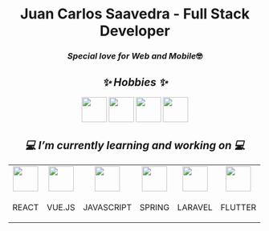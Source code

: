 <h1 align="center"> Juan Carlos Saavedra - Full Stack Developer </h1>
<h3 align="center"><i>Special love for Web and Mobile</i>🤓</h3>

<h2 align="center"><i> ✨ Hobbies ✨ </i></h2>

<div align="center"> <picture>
  <img alt="" src="https://cdn-icons-png.flaticon.com/512/528/528111.png" width:"50" height="50">
</picture>
<picture>
  <img alt="" src="https://user-images.githubusercontent.com/38329703/173719477-942c4a9d-8dd7-4afd-99c7-2ebfbebd758d.png" width:"50" height="50">
</picture>
<picture>
  <img alt="" src="https://cdn-icons-png.flaticon.com/512/3163/3163478.png" width:"50" height="50">
</picture>
<picture>
  <img alt="" src="https://cdn-icons.flaticon.com/png/512/1881/premium/1881121.png?token=exp=1655258925~hmac=0f1b04e522fb0afa2480b54233a686fe" width:"50" height="50">
</picture> </div>

<h2 align="center"><i> 💻 I’m currently learning and working on 💻 </i> </h2>
<table align="center"> 
  <tr align="center">
    <td>
      <img alt="" src="https://www.tecalux.com/images/items/software/reactjs.png" width:"50" height="50">
    </td>
    <td>
      <img alt="" src="https://vuejs.org//images/logo.png" width:"50" height="50">
    </td>
    <td>
      <img alt="" src="https://cdn-icons-png.flaticon.com/512/919/919828.png" width:"50" height="50">
    </td>
    <td>
      <img alt="" src="https://miro.medium.com/max/500/1*AbiX4LwtSNozoyfypcKvEg.png" width:"50" height="50">
    </td>
    <td>
      <img alt="" src="https://upload.wikimedia.org/wikipedia/commons/thumb/9/9a/Laravel.svg/1200px-Laravel.svg.png" width:"50" height="50">
    </td>
    <td>
      <img alt="" src="https://cdn.icon-icons.com/icons2/2107/PNG/512/file_type_flutter_icon_130599.png" width:"50" height="50">
    </td>
  </tr>
  <tr align="center">
    <td>
      <p align="center">REACT</p></div>
    </td>
    <td>
      <p align="center">VUE.JS</p></div>
    </td>
    <td>
      <p align="center">JAVASCRIPT</p></div>
    </td>
    <td>
      <p align="center">SPRING</p></div>
    </td>
    <td>
      <p align="center">LARAVEL</p></div>
    </td>
    <td>
      <p align="center">FLUTTER</p></div>
    </td>
   </tr>
</table>

